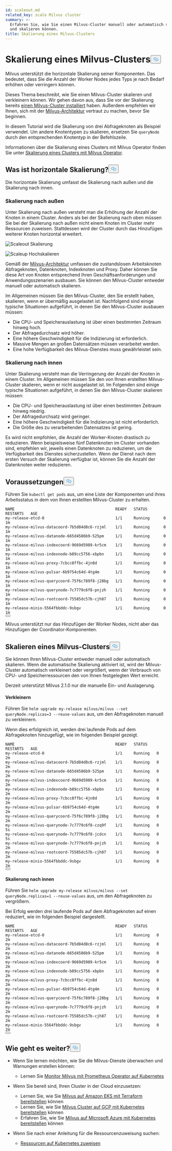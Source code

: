 ```yaml
---
id: scaleout.md
related_key: scale Milvus cluster
summary: >-
  Erfahren Sie, wie Sie einen Milvus-Cluster manuell oder automatisch skalieren
  und skalieren können.
title: Skalierung eines Milvus-Clusters
---
```

<h1 id="Scale-a-Milvus-Cluster" class="common-anchor-header">Skalierung eines Milvus-Clusters<button data-href="#Scale-a-Milvus-Cluster" class="anchor-icon" translate="no">
      <svg translate="no"
        aria-hidden="true"
        focusable="false"
        height="20"
        version="1.1"
        viewBox="0 0 16 16"
        width="16"
      >
        <path
          fill="#0092E4"
          fill-rule="evenodd"
          d="M4 9h1v1H4c-1.5 0-3-1.69-3-3.5S2.55 3 4 3h4c1.45 0 3 1.69 3 3.5 0 1.41-.91 2.72-2 3.25V8.59c.58-.45 1-1.27 1-2.09C10 5.22 8.98 4 8 4H4c-.98 0-2 1.22-2 2.5S3 9 4 9zm9-3h-1v1h1c1 0 2 1.22 2 2.5S13.98 12 13 12H9c-.98 0-2-1.22-2-2.5 0-.83.42-1.64 1-2.09V6.25c-1.09.53-2 1.84-2 3.25C6 11.31 7.55 13 9 13h4c1.45 0 3-1.69 3-3.5S14.5 6 13 6z"
        ></path>
      </svg>
    </button></h1><p>Milvus unterstützt die horizontale Skalierung seiner Komponenten. Das bedeutet, dass Sie die Anzahl der Worker Nodes jedes Typs je nach Bedarf erhöhen oder verringern können.</p>
<p>Dieses Thema beschreibt, wie Sie einen Milvus-Cluster skalieren und verkleinern können. Wir gehen davon aus, dass Sie vor der Skalierung bereits <a href="/docs/de/install_cluster-helm.md">einen Milvus-Cluster installiert</a> haben. Außerdem empfehlen wir Ihnen, sich mit der <a href="/docs/de/architecture_overview.md">Milvus-Architektur</a> vertraut zu machen, bevor Sie beginnen.</p>
<p>In diesem Tutorial wird die Skalierung von drei Abfrageknoten als Beispiel verwendet. Um andere Knotentypen zu skalieren, ersetzen Sie <code translate="no">queryNode</code> durch den entsprechenden Knotentyp in der Befehlszeile.</p>
<div class="alert note">
<p>Informationen über die Skalierung eines Clusters mit Milvus Operator finden Sie unter <a href="https://github.com/zilliztech/milvus-operator/blob/main/docs/administration/scale-a-milvus-cluster.md">Skalierung eines Clusters mit Milvus Operator</a>.</p>
</div>
<h2 id="What-is-horizontal-scaling" class="common-anchor-header">Was ist horizontale Skalierung?<button data-href="#What-is-horizontal-scaling" class="anchor-icon" translate="no">
      <svg translate="no"
        aria-hidden="true"
        focusable="false"
        height="20"
        version="1.1"
        viewBox="0 0 16 16"
        width="16"
      >
        <path
          fill="#0092E4"
          fill-rule="evenodd"
          d="M4 9h1v1H4c-1.5 0-3-1.69-3-3.5S2.55 3 4 3h4c1.45 0 3 1.69 3 3.5 0 1.41-.91 2.72-2 3.25V8.59c.58-.45 1-1.27 1-2.09C10 5.22 8.98 4 8 4H4c-.98 0-2 1.22-2 2.5S3 9 4 9zm9-3h-1v1h1c1 0 2 1.22 2 2.5S13.98 12 13 12H9c-.98 0-2-1.22-2-2.5 0-.83.42-1.64 1-2.09V6.25c-1.09.53-2 1.84-2 3.25C6 11.31 7.55 13 9 13h4c1.45 0 3-1.69 3-3.5S14.5 6 13 6z"
        ></path>
      </svg>
    </button></h2><p>Die horizontale Skalierung umfasst die Skalierung nach außen und die Skalierung nach innen.</p>
<h3 id="Scaling-out" class="common-anchor-header">Skalierung nach außen</h3><p>Unter Skalierung nach außen versteht man die Erhöhung der Anzahl der Knoten in einem Cluster. Anders als bei der Skalierung nach oben müssen Sie bei der Skalierung nach außen nicht einem Knoten im Cluster mehr Ressourcen zuweisen. Stattdessen wird der Cluster durch das Hinzufügen weiterer Knoten horizontal erweitert.</p>
<p>
  
   <span class="img-wrapper"> <img translate="no" src="/docs/v2.5.x/assets/scale_out.jpg" alt="Scaleout" class="doc-image" id="scaleout" />
   </span> <span class="img-wrapper"> <span>Skalierung</span> </span></p>
<p>
  
   <span class="img-wrapper"> <img translate="no" src="/docs/v2.5.x/assets/scale_up.jpg" alt="Scaleup" class="doc-image" id="scaleup" />
   </span> <span class="img-wrapper"> <span>Hochskalieren</span> </span></p>
<p>Gemäß der <a href="/docs/de/architecture_overview.md">Milvus-Architektur</a> umfassen die zustandslosen Arbeitsknoten Abfrageknoten, Datenknoten, Indexknoten und Proxy. Daher können Sie diese Art von Knoten entsprechend Ihren Geschäftsanforderungen und Anwendungsszenarien ausbauen. Sie können den Milvus-Cluster entweder manuell oder automatisch skalieren.</p>
<p>Im Allgemeinen müssen Sie den Milvus-Cluster, den Sie erstellt haben, skalieren, wenn er übermäßig ausgelastet ist. Nachfolgend sind einige typische Situationen aufgeführt, in denen Sie den Milvus-Cluster ausbauen müssen:</p>
<ul>
<li>Die CPU- und Speicherauslastung ist über einen bestimmten Zeitraum hinweg hoch.</li>
<li>Der Abfragedurchsatz wird höher.</li>
<li>Eine höhere Geschwindigkeit für die Indizierung ist erforderlich.</li>
<li>Massive Mengen an großen Datensätzen müssen verarbeitet werden.</li>
<li>Eine hohe Verfügbarkeit des Milvus-Dienstes muss gewährleistet sein.</li>
</ul>
<h3 id="Scaling-in" class="common-anchor-header">Skalierung nach innen</h3><p>Unter Skalierung versteht man die Verringerung der Anzahl der Knoten in einem Cluster. Im Allgemeinen müssen Sie den von Ihnen erstellten Milvus-Cluster skalieren, wenn er nicht ausgelastet ist. Im Folgenden sind einige typische Situationen aufgeführt, in denen Sie den Milvus-Cluster skalieren müssen:</p>
<ul>
<li>Die CPU- und Speicherauslastung ist über einen bestimmten Zeitraum hinweg niedrig.</li>
<li>Der Abfragedurchsatz wird geringer.</li>
<li>Eine höhere Geschwindigkeit für die Indizierung ist nicht erforderlich.</li>
<li>Die Größe des zu verarbeitenden Datensatzes ist gering.</li>
</ul>
<div class="alert note">
Es wird nicht empfohlen, die Anzahl der Worker-Knoten drastisch zu reduzieren. Wenn beispielsweise fünf Datenknoten im Cluster vorhanden sind, empfehlen wir, jeweils einen Datenknoten zu reduzieren, um die Verfügbarkeit des Dienstes sicherzustellen. Wenn der Dienst nach dem ersten Versuch der Skalierung verfügbar ist, können Sie die Anzahl der Datenknoten weiter reduzieren.</div>
<h2 id="Prerequisites" class="common-anchor-header">Voraussetzungen<button data-href="#Prerequisites" class="anchor-icon" translate="no">
      <svg translate="no"
        aria-hidden="true"
        focusable="false"
        height="20"
        version="1.1"
        viewBox="0 0 16 16"
        width="16"
      >
        <path
          fill="#0092E4"
          fill-rule="evenodd"
          d="M4 9h1v1H4c-1.5 0-3-1.69-3-3.5S2.55 3 4 3h4c1.45 0 3 1.69 3 3.5 0 1.41-.91 2.72-2 3.25V8.59c.58-.45 1-1.27 1-2.09C10 5.22 8.98 4 8 4H4c-.98 0-2 1.22-2 2.5S3 9 4 9zm9-3h-1v1h1c1 0 2 1.22 2 2.5S13.98 12 13 12H9c-.98 0-2-1.22-2-2.5 0-.83.42-1.64 1-2.09V6.25c-1.09.53-2 1.84-2 3.25C6 11.31 7.55 13 9 13h4c1.45 0 3-1.69 3-3.5S14.5 6 13 6z"
        ></path>
      </svg>
    </button></h2><p>Führen Sie <code translate="no">kubectl get pods</code> aus, um eine Liste der Komponenten und ihres Arbeitsstatus in dem von Ihnen erstellten Milvus-Cluster zu erhalten.</p>
<pre><code translate="no">NAME                                            READY   STATUS       RESTARTS   AGE
my-release-etcd-0                               1/1     Running      0          1m
my-release-milvus-datacoord-7b5d84d8c6-rzjml    1/1     Running      0          1m
my-release-milvus-datanode-665d4586b9-525pm     1/1     Running      0          1m
my-release-milvus-indexcoord-9669d5989-kr5cm    1/1     Running      0          1m
my-release-milvus-indexnode-b89cc5756-xbpbn     1/1     Running      0          1m
my-release-milvus-proxy-7cbcc8ffbc-4jn8d        1/1     Running      0          1m
my-release-milvus-pulsar-6b9754c64d-4tg4m       1/1     Running      0          1m
my-release-milvus-querycoord-75f6c789f8-j28bg   1/1     Running      0          1m
my-release-milvus-querynode-7c7779c6f8-pnjzh    1/1     Running      0          1m
my-release-milvus-rootcoord-75585dc57b-cjh87    1/1     Running      0          1m
my-release-minio-5564fbbddc-9sbgv               1/1     Running      0          1m 
<button class="copy-code-btn"></button></code></pre>
<div class="alert note">
Milvus unterstützt nur das Hinzufügen der Worker Nodes, nicht aber das Hinzufügen der Coordinator-Komponenten.</div>
<h2 id="Scale-a-Milvus-cluster" class="common-anchor-header">Skalieren eines Milvus-Clusters<button data-href="#Scale-a-Milvus-cluster" class="anchor-icon" translate="no">
      <svg translate="no"
        aria-hidden="true"
        focusable="false"
        height="20"
        version="1.1"
        viewBox="0 0 16 16"
        width="16"
      >
        <path
          fill="#0092E4"
          fill-rule="evenodd"
          d="M4 9h1v1H4c-1.5 0-3-1.69-3-3.5S2.55 3 4 3h4c1.45 0 3 1.69 3 3.5 0 1.41-.91 2.72-2 3.25V8.59c.58-.45 1-1.27 1-2.09C10 5.22 8.98 4 8 4H4c-.98 0-2 1.22-2 2.5S3 9 4 9zm9-3h-1v1h1c1 0 2 1.22 2 2.5S13.98 12 13 12H9c-.98 0-2-1.22-2-2.5 0-.83.42-1.64 1-2.09V6.25c-1.09.53-2 1.84-2 3.25C6 11.31 7.55 13 9 13h4c1.45 0 3-1.69 3-3.5S14.5 6 13 6z"
        ></path>
      </svg>
    </button></h2><p>Sie können Ihren Milvus-Cluster entweder manuell oder automatisch skalieren. Wenn die automatische Skalierung aktiviert ist, wird der Milvus-Cluster automatisch verkleinert oder vergrößert, wenn der Verbrauch von CPU- und Speicherressourcen den von Ihnen festgelegten Wert erreicht.</p>
<p>Derzeit unterstützt Milvus 2.1.0 nur die manuelle Ein- und Auslagerung.</p>
<h4 id="Scaling-out" class="common-anchor-header">Verkleinern</h4><p>Führen Sie <code translate="no">helm upgrade my-release milvus/milvus --set queryNode.replicas=3 --reuse-values</code> aus, um den Abfrageknoten manuell zu verkleinern.</p>
<p>Wenn dies erfolgreich ist, werden drei laufende Pods auf dem Abfrageknoten hinzugefügt, wie im folgenden Beispiel gezeigt.</p>
<pre><code translate="no">NAME                                            READY   STATUS    RESTARTS   AGE
my-release-etcd-0                               1/1     Running   0          2m
my-release-milvus-datacoord-7b5d84d8c6-rzjml    1/1     Running   0          2m
my-release-milvus-datanode-665d4586b9-525pm     1/1     Running   0          2m
my-release-milvus-indexcoord-9669d5989-kr5cm    1/1     Running   0          2m
my-release-milvus-indexnode-b89cc5756-xbpbn     1/1     Running   0          2m
my-release-milvus-proxy-7cbcc8ffbc-4jn8d        1/1     Running   0          2m
my-release-milvus-pulsar-6b9754c64d-4tg4m       1/1     Running   0          2m
my-release-milvus-querycoord-75f6c789f8-j28bg   1/1     Running   0          2m
my-release-milvus-querynode-7c7779c6f8-czq9f    1/1     Running   0          5s
my-release-milvus-querynode-7c7779c6f8-jcdcn    1/1     Running   0          5s
my-release-milvus-querynode-7c7779c6f8-pnjzh    1/1     Running   0          2m
my-release-milvus-rootcoord-75585dc57b-cjh87    1/1     Running   0          2m
my-release-minio-5564fbbddc-9sbgv               1/1     Running   0          2m
<button class="copy-code-btn"></button></code></pre>
<h4 id="Scaling-in" class="common-anchor-header">Skalierung nach innen</h4><p>Führen Sie <code translate="no">helm upgrade my-release milvus/milvus --set queryNode.replicas=1 --reuse-values</code> aus, um den Abfrageknoten zu vergrößern.</p>
<p>Bei Erfolg werden drei laufende Pods auf dem Abfrageknoten auf einen reduziert, wie im folgenden Beispiel dargestellt.</p>
<pre><code translate="no">NAME                                            READY   STATUS    RESTARTS   AGE
my-release-etcd-0                               1/1     Running   0          2m
my-release-milvus-datacoord-7b5d84d8c6-rzjml    1/1     Running   0          2m
my-release-milvus-datanode-665d4586b9-525pm     1/1     Running   0          2m
my-release-milvus-indexcoord-9669d5989-kr5cm    1/1     Running   0          2m
my-release-milvus-indexnode-b89cc5756-xbpbn     1/1     Running   0          2m
my-release-milvus-proxy-7cbcc8ffbc-4jn8d        1/1     Running   0          2m
my-release-milvus-pulsar-6b9754c64d-4tg4m       1/1     Running   0          2m
my-release-milvus-querycoord-75f6c789f8-j28bg   1/1     Running   0          2m
my-release-milvus-querynode-7c7779c6f8-pnjzh    1/1     Running   0          2m
my-release-milvus-rootcoord-75585dc57b-cjh87    1/1     Running   0          2m
my-release-minio-5564fbbddc-9sbgv               1/1     Running   0          2m
<button class="copy-code-btn"></button></code></pre>
<h2 id="Whats-next" class="common-anchor-header">Wie geht es weiter?<button data-href="#Whats-next" class="anchor-icon" translate="no">
      <svg translate="no"
        aria-hidden="true"
        focusable="false"
        height="20"
        version="1.1"
        viewBox="0 0 16 16"
        width="16"
      >
        <path
          fill="#0092E4"
          fill-rule="evenodd"
          d="M4 9h1v1H4c-1.5 0-3-1.69-3-3.5S2.55 3 4 3h4c1.45 0 3 1.69 3 3.5 0 1.41-.91 2.72-2 3.25V8.59c.58-.45 1-1.27 1-2.09C10 5.22 8.98 4 8 4H4c-.98 0-2 1.22-2 2.5S3 9 4 9zm9-3h-1v1h1c1 0 2 1.22 2 2.5S13.98 12 13 12H9c-.98 0-2-1.22-2-2.5 0-.83.42-1.64 1-2.09V6.25c-1.09.53-2 1.84-2 3.25C6 11.31 7.55 13 9 13h4c1.45 0 3-1.69 3-3.5S14.5 6 13 6z"
        ></path>
      </svg>
    </button></h2><ul>
<li><p>Wenn Sie lernen möchten, wie Sie die Milvus-Dienste überwachen und Warnungen erstellen können:</p>
<ul>
<li>Lernen Sie <a href="/docs/de/monitor.md">Monitor Milvus mit Prometheus Operator auf Kubernetes</a></li>
</ul></li>
<li><p>Wenn Sie bereit sind, Ihren Cluster in der Cloud einzusetzen:</p>
<ul>
<li>Lernen Sie, wie Sie <a href="/docs/de/eks.md">Milvus auf Amazon EKS mit Terraform bereitstellen</a> können</li>
<li>Lernen Sie, wie Sie <a href="/docs/de/gcp.md">Milvus Cluster auf GCP mit Kubernetes bereitstellen</a> können</li>
<li>Erfahren Sie, wie Sie <a href="/docs/de/azure.md">Milvus auf Microsoft Azure mit Kubernetes bereitstellen</a> können</li>
</ul></li>
<li><p>Wenn Sie nach einer Anleitung für die Ressourcenzuweisung suchen:</p>
<ul>
<li><a href="/docs/de/allocate.md#standalone">Ressourcen auf Kubernetes zuweisen</a></li>
</ul></li>
</ul>
